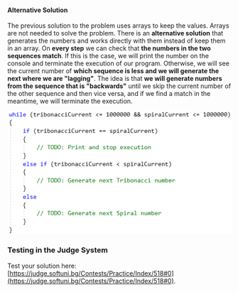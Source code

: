 #### Alternative Solution

The previous solution to the problem uses arrays to keep the values. Arrays are not needed to solve the problem. There is an **alternative solution** that generates the numbers and works directly with them instead of keep them in an array. On **every step** we can check that **the numbers in the two sequences match**. If this is the case, we will print the number on the console and terminate the execution of our program. Otherwise, we will see the current number of **which sequence is less and we will generate the next where we are "lagging"**. The idea is that **we will generate numbers from the sequence that is "backwards"** until we skip the current number of the other sequence and then vice versa, and if we find a match in the meantime, we will terminate the execution.

![](/assets/chapter-9-images/01.Crossing-sequences-07.png)

### Testing in the Judge System

Test your solution here: [https://judge.softuni.bg/Contests/Practice/Index/518#0](https://judge.softuni.bg/Contests/Practice/Index/518#0).
